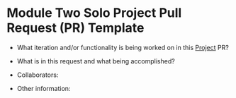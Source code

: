 # Module Two Solo Project Pull Request (PR) Template #

- What iteration and/or functionality is being worked on in this [Project](https://frontend.turing.edu/projects/static-comp-challenge.html) PR?

- What is in this request and what being accomplished?

- Collaborators:

- Other information: 
